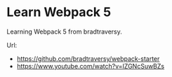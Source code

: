 # Learn Webpack 5

Learning Webpack 5 from bradtraversy.

Url:
- https://github.com/bradtraversy/webpack-starter
- https://www.youtube.com/watch?v=IZGNcSuwBZs
